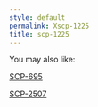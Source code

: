 ```yaml
---
style: default
permalink: Xscp-1225
title: scp-1225
---
```

You may also like:

[SCP-695](http://scp-wiki.net/scp-695)

[SCP-2507](http://scp-wiki.net/scp-2507)
